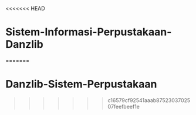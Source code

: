 <<<<<<< HEAD
# Sistem-Informasi-Perpustakaan-Danzlib
=======
# Danzlib-Sistem-Perpustakaan
>>>>>>> c16579cf92541aaab8752303702507feefbeef1e
